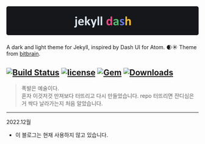![logo](logo.png)
--

A dark and light theme for Jekyll, inspired by Dash UI for Atom. 🌒☀
Theme from [bitbrain](https://github.com/bitbrain).

[![Build Status](https://img.shields.io/travis/bitbrain/braingdx/master.svg?logo=travis&style=flat-square)](https://travis-ci.org/bitbrain/jekyll-dash)
[![license](https://img.shields.io/github/license/bitbrain/jekyll-dash.svg?style=flat-square)](LICENSE.MD)
[![Gem](https://img.shields.io/gem/v/jekyll-dash.svg?style=flat)](http://rubygems.org/gems/jekyll-dash "View this project in Rubygems")
[![Downloads](https://ruby-gem-downloads-badge.herokuapp.com/jekyll-dash)](https://rubygems.org/gems/jekyll-dash "Number of Gem downloads")
---
> 폭발은 예술이다.  
혼자 이것저것 만져보다 터뜨리고 다시 만들었습니다. repo 터뜨리면 잔디심은거 싹다 날라가는지 처음 알았습니다.
---
2022.12월
- 이 블로그는 현재 사용하지 않고 있습니다.
